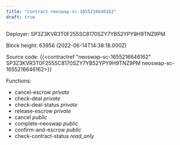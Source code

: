 ```yaml
---
title: "Contract neoswap-sc-1655216646162"
draft: true
---
```

Deployer: SP3Z3KVR3T0F255SC8170SZY7YB52YPY9H9TNZ9PM


 



Block height: 63956 (2022-06-14T14:38:18.000Z)

Source code: {{<contractref "neoswap-sc-1655216646162" SP3Z3KVR3T0F255SC8170SZY7YB52YPY9H9TNZ9PM neoswap-sc-1655216646162>}}

Functions:

* cancel-escrow _private_
* check-deal _private_
* check-deal-status _private_
* release-escrow _private_
* cancel _public_
* complete-neoswap _public_
* confirm-and-escrow _public_
* check-contract-status _read_only_
